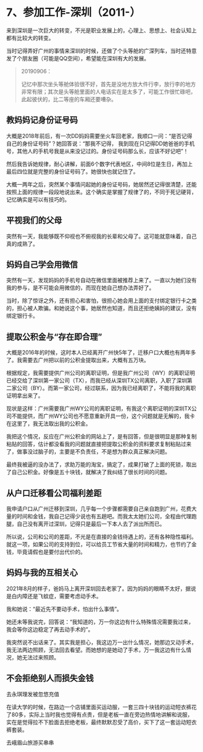 # 7、参加工作-深圳（2011-）

来到深圳是一次巨大的转变，不光是职业发展上的，心理上、思想上、社会认知上都有比较大的转变。

当时记得弄好广州的事情来深圳的时候，还做了个头等舱的广深列车，当时还特意发了个朋友圈（可能是QQ空间），希望能在深圳有大的发展。

> 20190906：
>
> 记忆中那次坐头等舱体验很不好，首先是没地方放大件行李，放行李的地方非常有限；其次是头等舱里面的人电话实在是太多了，可能工作很忙碌吧，此起彼伏的，比二等座的车厢还要嘈杂。

## 教妈妈记身份证号码

大概是2018年前后，有一次DD妈妈需要坐火车回老家，我顺口一问：“是否记得自己的身份证号码”？她回答说：“那我不记得， 我到现在只记得DD她爸爸的手机号，其他人的手机号我是从来没记过的。身份证号码那么长，应该不好记吧”！

然后我告诉她规律，耐心讲解，前面6个数字代表地区，中间8位是生日，再加上最后四位就是完整的身份证号码了。她很快也就记住了。

大概一两年之后，突然某个事情问起她的身份证号码，她居然还记得很清楚，还能按照上面的规律一段段地说出来。这个确实是掌握了规律了的，不同于死记硬背，记忆确实是可以有技巧的。

## 平视我们的父母

突然有一天，我能够既不仰视也不俯视我的长辈和父母了。这可能就意味着，自己真的成熟了。

## 妈妈自己学会用微信

突然有一天，发现妈妈的手机号自动在微信里面被推荐上来了。一直以为她们没有我的参与，是不可能会用微信的，而现在她自己想办法弄好了。

当时，除了惊讶之外，还有担心和害怕，很担心她会用上面的支付绑定银行卡之类的，担心被人欺骗。和她说这个事，她居然也知道，而且还拒绝姨妈的建议，没有绑定银行卡。

## 提取公积金与“存在即合理”

大概是2016年的时候，这时本人已经离开广州快5年了，迁移户口大概也有两年多了。我需要去广州把以前的公积金提取出来，大概有五万块。

根据规定，我需要提供广州公司的离职证明，但是我广州公司（WY）的离职证明已经交给了深圳第一家公司（TX），而我已经从深圳TX公司离职，入职了深圳第二家公司（BY）。而第一家公司，经过联系，因为我已经离职了，不能将我的离职证明拿出来了。

现状是这样：广州需要我广州WY公司的离职证明，有我这个离职证明的深圳TX公司不能提供，而广州WY公司也不愿意重新开具一份，这个问题就是无解的，我卡在这里了，我无法取出我的公积金。

我把这个情况，反应在广州公积金的网站上了，是有回答，但是很明显是那种复制粘贴的回答，估计都没看我的问题就直接把提取公积金的资料要求复制粘贴过来了，做事没过脑子的，主要是不负责任，不是想为群众真正解决问题。

最终我被逼的没办法了，求助万能的淘宝，搞定了，成果打破了上面的死锁，取出了自己公积金。好像是五十块钱，就解决了我纠结了很长时间的问题。

## 从户口迁移看公司福利差距

我申请户口从广州迁移到深圳，几乎每一个步骤都需要自己亲自跑到广州，花费大量的时间和金钱，我自己记得少说也有五趟吧。而我太太她们公司，全程由代理跑腿，自己没有离开过深圳，记得只是最后一下本人去了派出所而已。

所以说，公司和公司的差距，不光是在直接的金钱待遇上的，还有各种隐性福利。就这一项，如果公司的支持到位，可以给员工节省大量的时间和精力，也节约了金钱，毕竟请假也是要付出代价的。

## 妈妈与我的互相关心

2021年8月的样子，爸妈马上离开深圳回去老家了。因为妈妈的眼睛不太好，据说是白内障还是飞蚊症，需要考虑动手术。

我和她说：“最近先不要动手术，怕出什么事情”。

她还未等我说完，回答说：“我知道的，万一你这边有什么特殊情况需要我过来，我会等你这边稳定了再去动手术的”。

我突然说不出话来了。其实我是担心，我这边万一出什么情况，她那边又动手术，我无法两边照顾，无法回去看望。而她想的是她动了手术，万一我这边有什么情况，她无法过来照顾。

## 不会拒绝别人而损失金钱

去永琪理发被忽悠充值

在读大学的时候，在路边一个店铺里面买运动服，一套三四十块钱的运动短衣裤花了80多，实际上当时我也觉得有点贵，但是老板一直在旁边热情地讲解和说服，实在是觉得拉不下脸面去拒绝老板，最终默默忍受了高价，买下了这一套运动短衣裤套装。

去峨眉山旅游买串串

